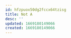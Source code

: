 ```yaml
---
id: hfzpuox50dg2fccx64tzisg
title: Not A
desc: ''
updated: 1669180149066
created: 1669180149066
---
```

